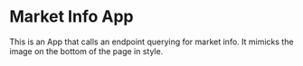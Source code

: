 # Market Info App

This is an App that calls an endpoint querying for market info. It mimicks the image on the bottom of the page in style.